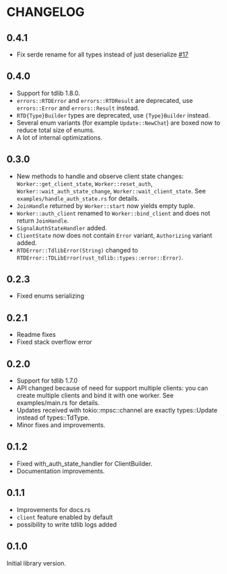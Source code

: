 CHANGELOG
===
## 0.4.1
* Fix serde rename for all types instead of just deserialize [#17](https://github.com/aCLr/rust-tdlib/pull/17)

## 0.4.0
* Support for tdlib 1.8.0.
* `errors::RTDError` and `errors::RTDResult` are deprecated, use `errors::Error` and `errors::Result` instead.
* `RTD{Type}Builder` types are deprecated, use `{Type}Builder` instead.
* Several enum variants (for example `Update::NewChat`) are boxed now to reduce total size of enums.
* A lot of internal optimizations.

## 0.3.0
* New methods to handle and observe client state changes: `Worker::get_client_state`, `Worker::reset_auth`, `Worker::wait_auth_state_change`, `Worker::wait_client_state`. See `examples/handle_auth_state.rs` for details.
* `JoinHandle` returned by `Worker::start` now yields empty tuple.  
* `Worker::auth_client` renamed to `Worker::bind_client` and does not return `JoinHandle`.
* `SignalAuthStateHandler` added.
* `ClientState` now does not contain `Error` variant, `Authorizing` variant added.
* `RTDError::TdlibError(String)` changed to `RTDError::TDLibError(rust_tdlib::types::error::Error)`.

## 0.2.3
* Fixed enums serializing

## 0.2.1
* Readme fixes
* Fixed stack overflow error

## 0.2.0
* Support for tdlib 1.7.0
* API changed because of need for support multiple clients: you can create multiple clients and bind it with one worker. See examples/main.rs for details.
* Updates received with tokio::mpsc::channel are exactly types::Update instead of types::TdType.
* Minor fixes and improvements.

## 0.1.2
* Fixed with_auth_state_handler for ClientBuilder.
* Documentation improvements.

## 0.1.1
* Improvements for docs.rs
* `client` feature enabled by default
* possibility to write tdlib logs added

## 0.1.0
Initial library version. 